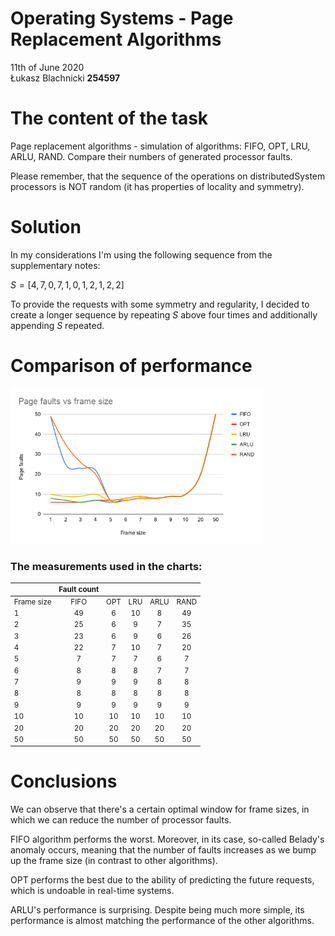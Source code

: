 # Operating Systems - Page Replacement Algorithms

11th of June 2020\
Łukasz Blachnicki **254597**

# The content of the task

Page replacement algorithms - simulation of algorithms: FIFO, OPT, LRU, ARLU, RAND. Compare their numbers of generated processor faults.

Please remember, that the sequence of the operations on distributedSystem processors is NOT random (it has properties of locality and symmetry).

# Solution

In my considerations I'm using the following sequence from the supplementary notes:

$S = [4 ,7 ,0, 7 ,1 ,0 ,1 ,2 ,1 ,2,2]$

To provide the requests with some symmetry and regularity, I decided to create a longer sequence by repeating $S$ above four times and additionally appending $S$ repeated.


# Comparison of performance

<img src="./chart.png" style="max-width: 80%">

### The measurements used in the charts:
<sub>

|            | Fault count |       |       |       |       |
| ---------- | :---------: | :---: | :---: | :---: | :---: |
| Frame size |    FIFO     |  OPT  |  LRU  | ARLU  | RAND  |
| 1          |     49      |   6   |  10   |   8   |  49   |
| 2          |     25      |   6   |   9   |   7   |  35   |
| 3          |     23      |   6   |   9   |   6   |  26   |
| 4          |     22      |   7   |  10   |   7   |  20   |
| 5          |      7      |   7   |   7   |   6   |   7   |
| 6          |      8      |   8   |   8   |   7   |   7   |
| 7          |      9      |   9   |   9   |   8   |   8   |
| 8          |      8      |   8   |   8   |   8   |   8   |
| 9          |      9      |   9   |   9   |   9   |   9   |
| 10         |     10      |  10   |  10   |  10   |  10   |
| 20         |     20      |  20   |  20   |  20   |  20   |
| 50         |     50      |  50   |  50   |  50   |  50   |
</sub>

# Conclusions

We can observe that there's a certain optimal window for frame sizes, in which we can reduce the number of processor faults.

FIFO algorithm performs the worst. Moreover, in its case, so-called Belady's anomaly occurs, meaning that the number of faults increases as we bump up the frame size (in contrast to other algorithms).

OPT performs the best due to the ability of predicting the future requests, which is undoable in real-time systems.

ARLU's performance is surprising. Despite being much more simple, its performance is almost matching the performance of the other algorithms.